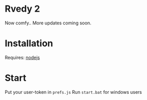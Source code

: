 # Rvedy 2
Now comfy.. More updates coming soon.

# Installation
  Requires:
  [nodejs](nodejs.org)

# Start
  Put your user-token in `prefs.js`
  Run `start.bat` for windows users
